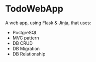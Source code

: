 # TodoWebApp

A web app, using Flask &amp; Jinja, that uses:
- PostgreSQL
- MVC pattern
- DB CRUD
- DB Migration
- DB Relationship
